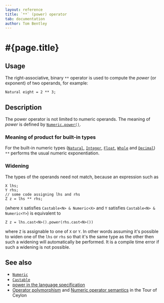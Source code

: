 ```yaml
---
layout: reference
title: `**` (power) operator
tab: documentation
author: Tom Bentley
---
```


# #{page.title}

## Usage 

The right-associative, binary `**` operator is used to compute the *power* 
(or exponent) of two operands, for example:

<!-- lang: ceylon -->

    Natural eight = 2 ** 3;

## Description

The power operator is not limited to numeric 
operands. The meaning of *power* is defined by 
[`Numeric.power()`](../../ceylon.language/Numeric). 

### Meaning of product for built-in types

For the built-in numeric types ([`Natural`](../../ceylon.language/Natural), 
[`Integer`](../../ceylon.language/Integer),
[`Float`](../../ceylon.language/Float),
[`Whole`](../../ceylon.language/Whole) and
[`Decimal`](../../ceylon.language/Decimal)) `**` 
performs the usual numeric exponentiation.

### Widening

The types of the operands need not match, because an expression such as 

<!-- lang: ceylon -->

    X lhs;
    Y rhs;
    // some code assigning lhs and rhs
    Z z = lhs ** rhs;

(where `X` satisfies `Castable<N> & Numeric<X>` and `Y` 
satisfies `Castable<N> & Numeric<Y>`) is equivalent to 

<!-- lang: ceylon -->

    Z z = lhs.cast<N>().power(rhs.cast<N>())

where `Z` is assignable to one of `X` or `Y`. In other words assuming it's possible to 
widen one of the `lhs` or `rhs` so that it's the same type as the other then 
such a widening will automatically be performed. It is a compile time error if 
such a widening is not possible.

## See also

* [`Numeric`](../../ceylon.language/Numeric)
* [`Castable`](../../ceylon.language/Castable)
* [power in the language specification](FIXME#arithmetic)
* [Operator polymorphism](/documentation/tour/language-module/#operator_polymorphism) 
  and 
  [Numeric operator semantics](/documentation/tour/language-module/#numeric_operator_semantics) 
  in the Tour of Ceylon
